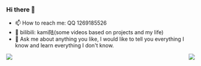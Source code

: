 ### Hi there 👋

<!--
**luzhixing12345/luzhixing12345** is a ✨ _special_ ✨ repository because its `README.md` (this file) appears on your GitHub profile.

Here are some ideas to get you started:

- 🔭 I’m currently working on ...
- 🌱 I’m currently learning ...
- 👯 I’m looking to collaborate on ...
- 🤔 I’m looking for help with ...
- 💬 Ask me about ...
- 📫 How to reach me: ...
- 😄 Pronouns: ...
- ⚡ Fun fact: ...
-->
- 📫 How to reach me: QQ 1269185526
- 🌱 bilibili: kami陆(some videos based on projects and my life)
- 💬 Ask me about anything you like, I would like to tell you everything I know and learn everything I don't know.

<img align="left" src="https://github-readme-stats.vercel.app/api?username=luzhixing12345&show_icons=true&hide_border=true">
<img align="right" src="https://github-readme-stats.vercel.app/api/top-langs/?username=luzhixing12345&hide_border=true">

